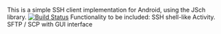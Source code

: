 This is a simple SSH client implementation for Android, using the JSch library.
[![Build Status](https://travis-ci.org/jonghough/AndroidSSH.svg?branch=master)](https://travis-ci.org/jonghough/AndroidSSH)
Functionality to be included:
SSH shell-like Activity.
SFTP / SCP with GUI interface
